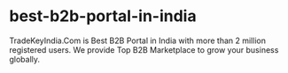 # best-b2b-portal-in-india
TradeKeyIndia.Com is Best B2B Portal in India with more than 2 million registered users. We provide Top B2B Marketplace to grow your business globally.
